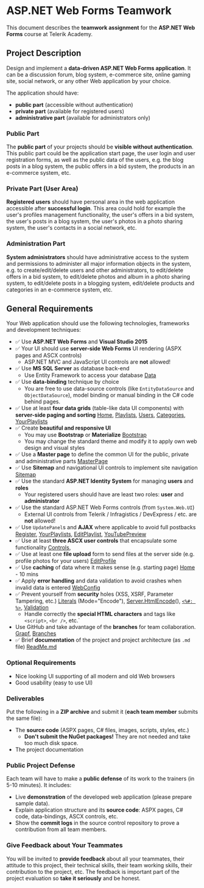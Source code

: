 # ASP.NET Web Forms Teamwork

This document describes the **teamwork assignment** for the **ASP.NET Web Forms** course at Telerik Academy.

## Project Description

Design and implement a **data-driven ASP.NET Web Forms application**. It can be a discussion forum, blog system, e-commerce site, online gaming site, social network, or any other Web application by your choice.

The application should have:

* **public part** (accessible without authentication)
* **private part** (available for registered users)
* **administrative part** (available for administrators only)

### Public Part

The **public part** of your projects should be **visible without authentication**.
This public part could be the application start page, the user login and user registration forms, as well as the public data of the users, e.g. the blog posts in a blog system, the public offers in a bid system, the products in an e-commerce system, etc.

### Private Part (User Area)

**Registered users** should have personal area in the web application accessible after **successful login**.
This area could hold for example the user's profiles management functionality, the user's offers in a bid system, the user's posts in a blog system, the user's photos in a photo sharing system, the user's contacts in a social network, etc.

### Administration Part

**System administrators** should have administrative access to the system and permissions to administer all major information objects in the system, e.g. to create/edit/delete users and other administrators, to edit/delete offers in a bid system, to edit/delete photos and album in a photo sharing system, to edit/delete posts in a blogging system, edit/delete products and categories in an e-commerce system, etc.

## General Requirements

Your Web application should use the following technologies, frameworks and development techniques:

* :white_check_mark: Use **ASP.NET Web Forms** and **Visual Studio 2015**
* :white_check_mark: Your UI should use **server-side Web Forms** UI rendering (ASPX pages and ASCX controls) 
	* ASP.NET MVC and JavaScript UI controls are **not** allowed!
* :white_check_mark: Use **MS SQL Server** as database back-end 
	* Use Entity Framework to access your database [Data](./Source/Data/)
* :white_check_mark: Use **data-binding** technique by choice 
	* You are free to use data-source controls (like `EntityDataSource` and `ObjectDataSource`), model binding or manual binding in the C# code behind pages.
* :white_check_mark: Use at least **four data grids** (table-like data UI components) with **server-side paging and sorting**  [Home](./Source/BestPlaylists.WebForms/Default.aspx), [Playlists](./Source/BestPlaylists.WebForms/Playlists/Show.aspx), [Users](./Source/BestPlaylists.WebForms/Admin/Users.aspx), [Categories](./Source/BestPlaylists.WebForms/Admin/Categories.aspx), [YourPlaylists](./Source/BestPlaylists.WebForms/Account/YourPlaylists.aspx)
* :white_check_mark: Create **beautiful and responsive UI** 
	* You may use **Bootstrap** or **Materialize** [Bootstrap](./Source/BestPlaylists.WebForms/Content/)
	* You may change the standard theme and modify it to apply own web design and visual styles
* :white_check_mark: Use a **Master page** to define the common UI for the public, private and administrative parts  [MasterPage](./Source/BestPlaylists.WebForms/Site.Master)
* :white_check_mark: Use **Sitemap** and navigational UI controls to implement site navigation [Sitemap](./Source/BestPlaylists.WebForms/Web.sitemap)
* :white_check_mark: Use the standard **ASP.NET Identity System** for managing **users** and **roles** 
	* Your registered users should have are least two roles: **user** and **administrator**
* :white_check_mark: Use the standard ASP.NET Web Forms controls (from `System.Web.UI`) 
	* External UI controls from Telerik / Infragistics / DevExpress / etc. are **not** allowed!
* :white_check_mark: Use `UpdatePanel`s and **AJAX** where applicable to avoid full postbacks  [Register](./Source/BestPlaylists.WebForms/Account/Register.aspx#L16), [YourPlaylists](./Source/BestPlaylists.WebForms/Account/YourPlaylist.aspx), [EditPlaylist](./Source/BestPlaylists.WebForms/Playlists/Edit.aspx#L141), [YouTubePreview](./Source/BestPlaylists.WebForms/UserControls/YouTubePreview.ascx)
* :white_check_mark: Use at least **three ASCX user controls** that encapsulate some functionality  [Controls](./Source/BestPlaylists.WebForms/UserControls/),
* :white_check_mark: Use at least one **file upload** form to send files at the server side (e.g. profile photos for your users) [EditProfile](./Source/BestPlaylists.WebForms/Account/EditProfile.aspx#L108)
* :white_check_mark: Use **caching** of data where it makes sense (e.g. starting page)  [Home](./Source/BestPlaylists.WebForms/Default.aspx.cs#L32) - 10 mins
* :white_check_mark: Apply **error handling** and data validation to avoid crashes when invalid data is entered  [WebConfig](./Source/BestPlaylists.WebForms/Web.config#L95)
* :white_check_mark: Prevent yourself from **security** holes (XSS, XSRF, Parameter Tampering, etc.)  [Literals](./Source/BestPlaylists.WebForms/Account/Manage.aspx#L107) (Mode="Encode"), [Server.HtmlEncode](./Source/BestPlaylists.WebForms/Playlists/Edit.aspx.cs#L54)(), [`<%#: %>`](./Source/BestPlaylists.WebForms/Playlists/Details.aspx), [Validation](./Source/BestPlaylists.WebForms/Playlists/Create.aspx)
	* Handle correctly the **special HTML characters** and tags like `<script>`, `<br />`, etc.`
* Use GitHub and take advantage of the **branches** for team collaboration. [Grapf](https://github.com/ArcaneLightTeam/BestPlaylists/network), [Branches](https://github.com/ArcaneLightTeam/BestPlaylists/branches)
* :white_check_mark: Brief **documentation** of the project and project architecture (as `.md` file) [ReadMe.md](./README.md)

### Optional Requirements

* Nice looking UI supporting of all modern and old Web browsers
* Good usability (easy to use UI)

### Deliverables

Put the following in a **ZIP archive** and submit it (**each team member** submits the same file):
* The **source code** (ASPX pages, C# files, images, scripts, styles, etc.)
	* **Don't submit the NuGet packages!** They are not needed and take too much disk space.
* The project documentation

### Public Project Defense

Each team will have to make a **public defense** of its work to the trainers (in 5-10 minutes). It includes:
* Live **demonstration** of the developed web application (please prepare sample data).
* Explain application structure and its **source code**: ASPX pages, C# code, data-bindings, ASCX controls, etc.
* Show the **commit logs** in the source control repository to prove a contribution from all team members.

### Give Feedback about Your Teammates

You will be invited to **provide feedback** about all your teammates, their attitude to this project, their technical skills, their team working skills, their contribution to the project, etc.
The feedback is important part of the project evaluation so **take it seriously** and be honest.
